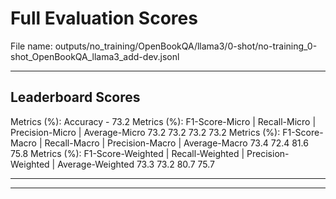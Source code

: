 # Full Evaluation Scores

File name: outputs/no_training/OpenBookQA/llama3/0-shot/no-training_0-shot_OpenBookQA_llama3_add-dev.jsonl


---

## Leaderboard Scores

Metrics (%): Accuracy - 73.2
Metrics (%): F1-Score-Micro | Recall-Micro | Precision-Micro | Average-Micro
                73.2        73.2          73.2        73.2
Metrics (%): F1-Score-Macro | Recall-Macro | Precision-Macro | Average-Macro
                73.4        72.4          81.6        75.8
Metrics (%): F1-Score-Weighted | Recall-Weighted | Precision-Weighted | Average-Weighted
                73.3        73.2          80.7        75.7

---


---

